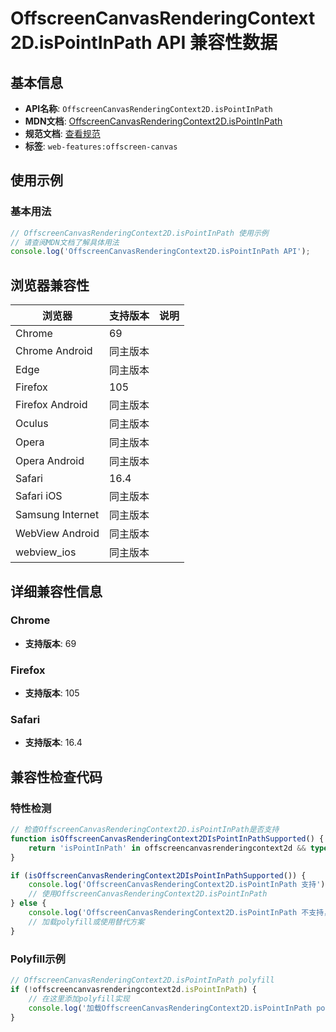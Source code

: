 # OffscreenCanvasRenderingContext2D.isPointInPath API 兼容性数据

## 基本信息

- **API名称**: `OffscreenCanvasRenderingContext2D.isPointInPath`
- **MDN文档**: [OffscreenCanvasRenderingContext2D.isPointInPath](https://developer.mozilla.org/docs/Web/API/CanvasRenderingContext2D/isPointInPath)
- **规范文档**: [查看规范](https://html.spec.whatwg.org/multipage/canvas.html#dom-context-2d-ispointinpath-dev)
- **标签**: `web-features:offscreen-canvas`

## 使用示例

### 基本用法

```javascript
// OffscreenCanvasRenderingContext2D.isPointInPath 使用示例
// 请查阅MDN文档了解具体用法
console.log('OffscreenCanvasRenderingContext2D.isPointInPath API');
```

## 浏览器兼容性

| 浏览器 | 支持版本 | 说明 |
|--------|----------|------|
| Chrome | 69 |  |
| Chrome Android | 同主版本 |  |
| Edge | 同主版本 |  |
| Firefox | 105 |  |
| Firefox Android | 同主版本 |  |
| Oculus | 同主版本 |  |
| Opera | 同主版本 |  |
| Opera Android | 同主版本 |  |
| Safari | 16.4 |  |
| Safari iOS | 同主版本 |  |
| Samsung Internet | 同主版本 |  |
| WebView Android | 同主版本 |  |
| webview_ios | 同主版本 |  |

## 详细兼容性信息

### Chrome

- **支持版本**: 69

### Firefox

- **支持版本**: 105

### Safari

- **支持版本**: 16.4

## 兼容性检查代码

### 特性检测

```javascript
// 检查OffscreenCanvasRenderingContext2D.isPointInPath是否支持
function isOffscreenCanvasRenderingContext2DIsPointInPathSupported() {
    return 'isPointInPath' in offscreencanvasrenderingcontext2d && typeof offscreencanvasrenderingcontext2d.isPointInPath === 'function';
}

if (isOffscreenCanvasRenderingContext2DIsPointInPathSupported()) {
    console.log('OffscreenCanvasRenderingContext2D.isPointInPath 支持');
    // 使用OffscreenCanvasRenderingContext2D.isPointInPath
} else {
    console.log('OffscreenCanvasRenderingContext2D.isPointInPath 不支持，需要polyfill');
    // 加载polyfill或使用替代方案
}
```

### Polyfill示例

```javascript
// OffscreenCanvasRenderingContext2D.isPointInPath polyfill
if (!offscreencanvasrenderingcontext2d.isPointInPath) {
    // 在这里添加polyfill实现
    console.log('加载OffscreenCanvasRenderingContext2D.isPointInPath polyfill');
}
```

